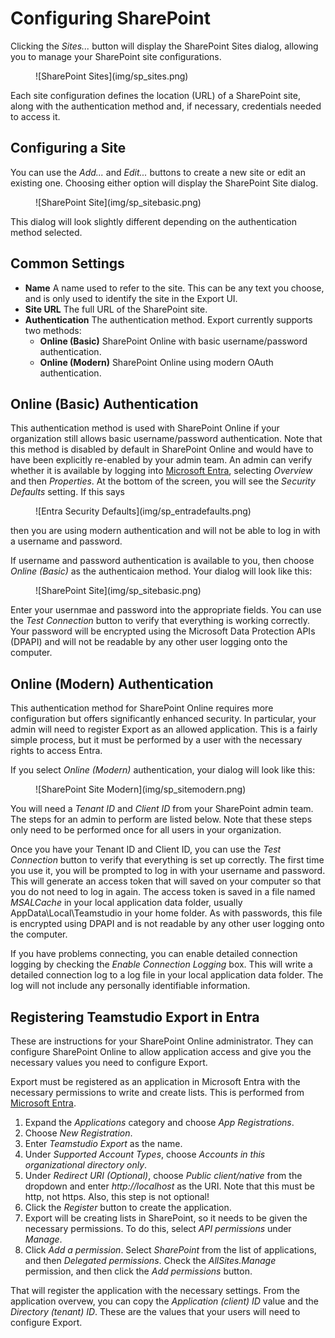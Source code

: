 # Configuring SharePoint

Clicking the *Sites...* button will display the SharePoint Sites dialog, allowing you to manage your SharePoint site configurations. 

<figure markdown="1">
  ![SharePoint Sites](img/sp_sites.png)
</figure>

Each site configuration defines the location (URL) of a SharePoint site, along with the authentication method and, if necessary, credentials needed to access it.

## Configuring a Site
You can use the *Add...* and *Edit...* buttons to create a new site or edit an existing one. Choosing either option will display the SharePoint Site dialog.

<figure markdown="1">
  ![SharePoint Site](img/sp_sitebasic.png)
</figure>

This dialog will look slightly different depending on the authentication method selected.

## Common Settings
* **Name** A name used to refer to the site. This can be any text you choose, and is only used to identify the site in the Export UI.
* **Site URL** The full URL of the SharePoint site.
* **Authentication** The authentication method. Export currently supports two methods:
    * **Online (Basic)** SharePoint Online with basic username/password authentication.
    * **Online (Modern)** SharePoint Online using modern OAuth authentication.

## Online (Basic) Authentication
This authentication method is used with SharePoint Online if your organization still allows basic username/password authentication. Note that this method is disabled by default in SharePoint Online and would have to have been explicitly re-enabled by your admin team. An admin can verify whether it is available by logging into [Microsoft Entra](https://entra.microsoft.com), selecting *Overview* and then *Properties*. At the bottom of the screen, you will see the *Security Defaults* setting. If this says

<figure markdown="1">
  ![Entra Security Defaults](img/sp_entradefaults.png)
</figure>

then you are using modern authentication and will not be able to log in with a username and password.

If username and password authentication is available to you, then choose *Online (Basic)* as the authenticaion method. Your dialog will look like this:

<figure markdown="1">
  ![SharePoint Site](img/sp_sitebasic.png)
</figure>

Enter your usernmae and password into the appropriate fields. You can use the *Test Connection* button to verify that everything is working correctly. Your password will be encrypted using the Microsoft Data Protection APIs (DPAPI) and will not be readable by any other user logging onto the computer.

## Online (Modern) Authentication
This authentication method for SharePoint Online requires more configuration but offers significantly enhanced security. In particular, your admin will need to register Export as an allowed application. This is a fairly simple process, but it must be performed by a user with the necessary rights to access Entra.

If you select *Online (Modern)* authentication, your dialog will look like this:

<figure markdown="1">
  ![SharePoint Site Modern](img/sp_sitemodern.png)
</figure>

You will need a *Tenant ID* and *Client ID* from your SharePoint admin team. The steps for an admin to perform are listed below. Note that these steps only need to be performed once for all users in your organization.

Once you have your Tenant ID and Client ID, you can use the *Test Connection* button to verify that everything is set up correctly. The first time you use it, you will be prompted to log in with your username and password. This will generate an access token that will saved on your computer so that you do not need to log in again. The access token is saved in a file named *MSALCache* in your local application data folder, usually AppData\Local\Teamstudio in your home folder. As with passwords, this file is encrypted using DPAPI and is not readable by any other user logging onto the computer.

If you have problems connecting, you can enable detailed connection logging by checking the *Enable Connection Logging* box. This will write a detailed connection log to a log file in your local application data folder. The log will not include any personally identifiable information. 

## Registering Teamstudio Export in Entra
These are instructions for your SharePoint Online administrator. They can configure SharePoint Online to allow application access and give you the necessary values you need to configure Export.

Export must be registered as an application in Microsoft Entra with the necessary permissions to write and create lists. This is performed from [Microsoft Entra](https://entra.microsoft.com).

1. Expand the *Applications* category and choose *App Registrations*.
2. Choose *New Registration*.
3. Enter *Teamstudio Export* as the name.
4. Under *Supported Account Types*, choose *Accounts in this organizational directory only*.
5. Under *Redirect URI (Optional)*, choose *Public client/native* from the dropdown and enter *http://localhost* as the URI. Note that this must be http, not https. Also, this step is not optional!
6. Click the *Register* button to create the application.
7. Export will be creating lists in SharePoint, so it needs to be given the necessary permissions. To do this, select *API permissions* under *Manage*.
8. Click *Add a permission*. Select *SharePoint* from the list of applications, and then *Delegated permissions*. Check the *AllSites.Manage* permission, and then click the *Add permissions* button.

That will register the application with the necessary settings. From the application overvew, you can copy the *Application (client) ID* value and the *Directory (tenant) ID*. These are the values that your users will need to configure Export.